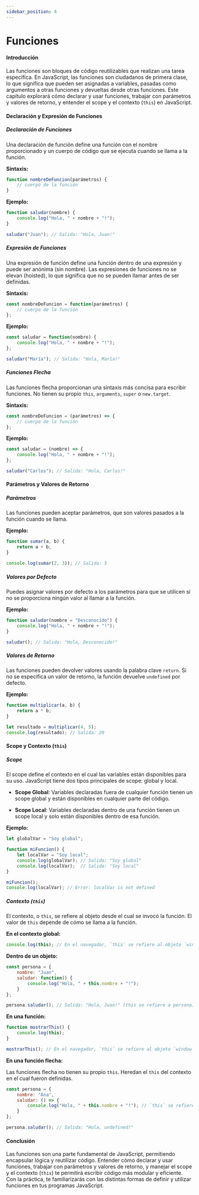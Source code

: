 ```yaml
---
sidebar_position: 4
---
```


# Funciones

#### Introducción
Las funciones son bloques de código reutilizables que realizan una tarea específica. En JavaScript, las funciones son ciudadanos de primera clase, lo que significa que pueden ser asignadas a variables, pasadas como argumentos a otras funciones y devueltas desde otras funciones. Este capítulo explorará cómo declarar y usar funciones, trabajar con parámetros y valores de retorno, y entender el scope y el contexto (`this`) en JavaScript.

#### Declaración y Expresión de Funciones

##### Declaración de Funciones
Una declaración de función define una función con el nombre proporcionado y un cuerpo de código que se ejecuta cuando se llama a la función.

**Sintaxis:**

```javascript
function nombreDeFuncion(parámetros) {
    // cuerpo de la función
}
```

**Ejemplo:**

```javascript
function saludar(nombre) {
    console.log("Hola, " + nombre + "!");
}

saludar("Juan"); // Salida: "Hola, Juan!"
```

##### Expresión de Funciones
Una expresión de función define una función dentro de una expresión y puede ser anónima (sin nombre). Las expresiones de funciones no se elevan (hoisted), lo que significa que no se pueden llamar antes de ser definidas.

**Sintaxis:**

```javascript
const nombreDeFuncion = function(parámetros) {
    // cuerpo de la función
};
```

**Ejemplo:**

```javascript
const saludar = function(nombre) {
    console.log("Hola, " + nombre + "!");
};

saludar("María"); // Salida: "Hola, María!"
```

##### Funciones Flecha
Las funciones flecha proporcionan una sintaxis más concisa para escribir funciones. No tienen su propio `this`, `arguments`, `super` o `new.target`.

**Sintaxis:**

```javascript
const nombreDeFuncion = (parámetros) => {
    // cuerpo de la función
};
```

**Ejemplo:**

```javascript
const saludar = (nombre) => {
    console.log("Hola, " + nombre + "!");
};

saludar("Carlos"); // Salida: "Hola, Carlos!"
```

#### Parámetros y Valores de Retorno

##### Parámetros
Las funciones pueden aceptar parámetros, que son valores pasados a la función cuando se llama.

**Ejemplo:**

```javascript
function sumar(a, b) {
    return a + b;
}

console.log(sumar(2, 3)); // Salida: 5
```

##### Valores por Defecto
Puedes asignar valores por defecto a los parámetros para que se utilicen si no se proporciona ningún valor al llamar a la función.

**Ejemplo:**

```javascript
function saludar(nombre = "Desconocido") {
    console.log("Hola, " + nombre + "!");
}

saludar(); // Salida: "Hola, Desconocido!"
```

##### Valores de Retorno
Las funciones pueden devolver valores usando la palabra clave `return`. Si no se especifica un valor de retorno, la función devuelve `undefined` por defecto.

**Ejemplo:**

```javascript
function multiplicar(a, b) {
    return a * b;
}

let resultado = multiplicar(4, 5);
console.log(resultado); // Salida: 20
```

#### Scope y Contexto (`this`)

##### Scope
El scope define el contexto en el cual las variables están disponibles para su uso. JavaScript tiene dos tipos principales de scope: global y local.

- **Scope Global**: Variables declaradas fuera de cualquier función tienen un scope global y están disponibles en cualquier parte del código.

- **Scope Local**: Variables declaradas dentro de una función tienen un scope local y solo están disponibles dentro de esa función.

**Ejemplo:**

```javascript
let globalVar = "Soy global";

function miFuncion() {
    let localVar = "Soy local";
    console.log(globalVar); // Salida: "Soy global"
    console.log(localVar);  // Salida: "Soy local"
}

miFuncion();
console.log(localVar); // Error: localVar is not defined
```

##### Contexto (`this`)
El contexto, o `this`, se refiere al objeto desde el cual se invocó la función. El valor de `this` depende de cómo se llama a la función.

**En el contexto global:**

```javascript
console.log(this); // En el navegador, `this` se refiere al objeto `window`.
```

**Dentro de un objeto:**

```javascript
const persona = {
    nombre: "Juan",
    saludar: function() {
        console.log("Hola, " + this.nombre + "!");
    }
};

persona.saludar(); // Salida: "Hola, Juan!" (this se refiere a persona)
```

**En una función:**

```javascript
function mostrarThis() {
    console.log(this);
}

mostrarThis(); // En el navegador, `this` se refiere al objeto `window`.
```

**En una función flecha:**

Las funciones flecha no tienen su propio `this`. Heredan el `this` del contexto en el cual fueron definidas.

```javascript
const persona = {
    nombre: "Ana",
    saludar: () => {
        console.log("Hola, " + this.nombre + "!"); // `this` se refiere al contexto global
    }
};

persona.saludar(); // Salida: "Hola, undefined!"
```

#### Conclusión
Las funciones son una parte fundamental de JavaScript, permitiendo encapsular lógica y reutilizar código. Entender cómo declarar y usar funciones, trabajar con parámetros y valores de retorno, y manejar el scope y el contexto (`this`) te permitirá escribir código más modular y eficiente. Con la práctica, te familiarizarás con las distintas formas de definir y utilizar funciones en tus programas JavaScript.
